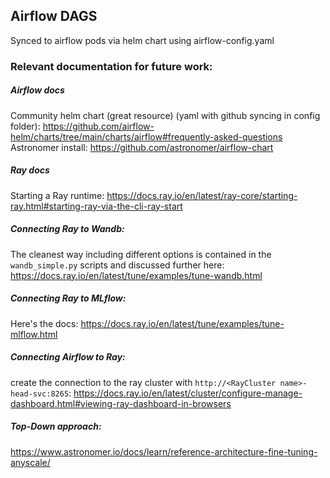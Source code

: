## Airflow DAGS

Synced to airflow pods via helm chart using airflow-config.yaml

### Relevant documentation for future work:
##### Airflow docs
Community helm chart (great resource) (yaml with github syncing in config folder): https://github.com/airflow-helm/charts/tree/main/charts/airflow#frequently-asked-questions
Astronomer install: https://github.com/astronomer/airflow-chart

##### Ray docs
Starting a Ray runtime: https://docs.ray.io/en/latest/ray-core/starting-ray.html#starting-ray-via-the-cli-ray-start

##### Connecting Ray to Wandb:
The cleanest way including different options is contained in the `wandb_simple.py` scripts and discussed further here: https://docs.ray.io/en/latest/tune/examples/tune-wandb.html

##### Connecting Ray to MLflow:
Here's the docs: https://docs.ray.io/en/latest/tune/examples/tune-mlflow.html

##### Connecting Airflow to Ray:
create the connection to the ray cluster with `http://<RayCluster name>-head-svc:8265`: https://docs.ray.io/en/latest/cluster/configure-manage-dashboard.html#viewing-ray-dashboard-in-browsers

##### Top-Down approach:
https://www.astronomer.io/docs/learn/reference-architecture-fine-tuning-anyscale/
